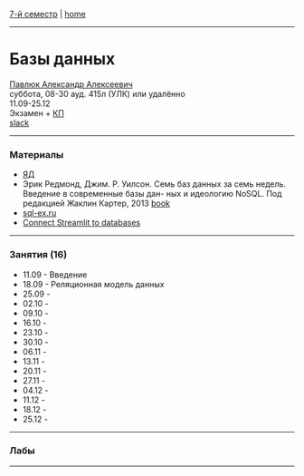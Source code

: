[7-й семестр](../2021_2022_7_sem.md) | [home](../README.md)
____________________________________
# Базы данных
[Павлюк Александр Алексеевич](https://www.linkedin.com/in/alexander-pavlyuk-a1695664/) \
суббота, 08-30 ауд. 415л (УЛК) или удалённо\
11.09-25.12 \
Экзамен + [КП](db_cp.md) \
[slack](https://app.slack.com/client/TTSV91XT9/C02E7FG9604)
____________________________________
### Материалы

* [ЯД](https://disk.yandex.ru/d/oOuH2kERvVcuNw)
* Эрик Редмонд, Джим. Р. Уилсон. Семь баз данных за семь недель. Введение в современные базы дан-
ных и идеологию NoSQL. Под редакцией Жаклин Картер, 2013 [book](https://drive.google.com/file/d/1ZRBn9_tf77ISGha8mKHGitLjCoXKW_T6/view?usp=drivesdk)
* [sql-ex.ru](http://sql-ex.ru)
* [Connect Streamlit to databases](https://docs.streamlit.io/en/latest/tutorial/databases.html)
____________________________________
### Занятия (16)

* 11.09 - Введение
* 18.09 - Реляционная модель данных
* 25.09 - 
* 02.10 - 
* 09.10 - 
* 16.10 - 
* 23.10 - 
* 30.10 - 
* 06.11 - 
* 13.11 - 
* 20.11 - 
* 27.11 - 
* 04.12 - 
* 11.12 - 
* 18.12 - 
* 25.12 - 
____________________________________
### Лабы



____________________________________

